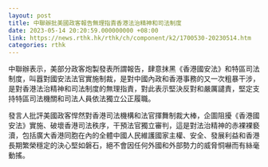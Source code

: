 ```yaml
---
layout: post
title: 中聯辦批美國政客報告無理指責香港法治精神和司法制度
date: 2023-05-14 20:20:59.000000000 +08:00
link: https://news.rthk.hk/rthk/ch/component/k2/1700530-20230514.htm
categories: rthk
---
```


中聯辦表示，美部分政客炮製發表所謂報告，肆意抹黑《香港國安法》和特區司法制度，叫囂對國安法法官實施制裁，是對中國內政和香港事務的又一次粗暴干涉，是對香港法治精神和司法制度的無理指責，對此表示堅決反對和嚴厲譴責，堅定支持特區司法機關和司法人員依法獨立公正履職。

發言人批評美國政客悍然對香港司法機構和法官揮舞制裁大棒，企圖阻擾《香港國安法》實施、破壞香港司法秩序，干預法官獨立審判，這是對法治精神的赤裸裸褻瀆，包括廣大香港同胞在內的全體中國人民維護國家主權、安全、發展利益和香港長期繁榮穩定的決心堅如磐石，絕不會因任何外國和外部勢力的威脅恫嚇而有絲毫動搖。
